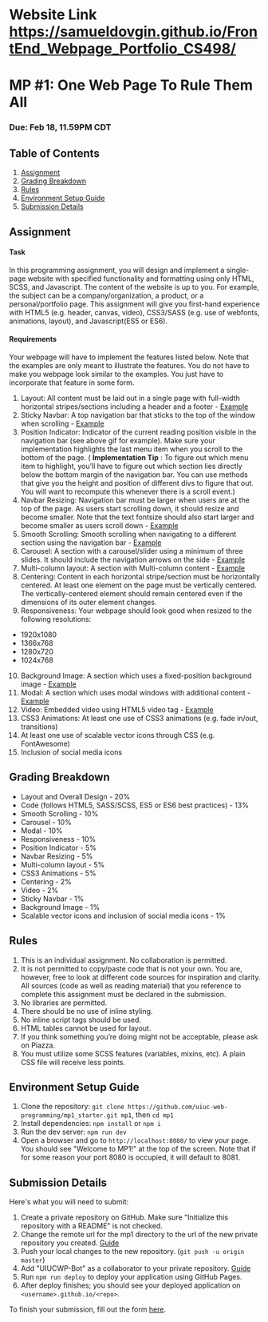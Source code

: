 # Website Link https://samueldovgin.github.io/FrontEnd_Webpage_Portfolio_CS498/

# MP #1: One Web Page To Rule Them All
### Due: Feb 18, 11.59PM CDT

## Table of Contents
1. [Assignment](#assignment)
2. [Grading Breakdown](#grading-breakdown)
3. [Rules](#rules)
4. [Environment Setup Guide](#environment-setup-guide)
5. [Submission Details](#submission-details)

## Assignment

#### Task

In this programming assignment, you will design and implement a single-page website with specified functionality and formatting using only HTML, SCSS, and Javascript. The content of the website is up to you. For example, the subject can be a company/organization, a product, or a personal/portfolio page. This assignment will give you first-hand experience with HTML5 (e.g. header, canvas, video), CSS3/SASS (e.g. use of webfonts, animations, layout), and Javascript(ES5 or ES6).

#### Requirements

Your webpage will have to implement the features listed below. Note that the examples are only meant to illustrate the features. You do not have to make you webpage look similar to the examples. You just have to incorporate that feature in some form.

1. Layout: All content must be laid out in a single page with full-width horizontal stripes/sections including a header and a footer - [Example](https://uiuc-web-programming.github.io/sp19/images/mp1/2.png)
2. Sticky Navbar: A top navigation bar that sticks to the top of the window when scrolling - [Example](https://uiuc-web-programming.github.io/sp19/images/mp1/3.gif)
3. Position Indicator: Indicator of the current reading position visible in the navigation bar (see above gif for example). Make sure your implementation highlights the last menu item when you scroll to the bottom of the page. ( __Implementation Tip__ : To figure out which menu item to highlight, you’ll have to figure out which section lies directly below the bottom margin of the navigation bar. You can use methods that give you the height and position of different divs to figure that out. You will want to recompute this whenever there is a scroll event.)
4. Navbar Resizing: Navigation bar must be larger when users are at the top of the page. As users start scrolling down, it should resize and become smaller. Note that the text fontsize should also start larger and become smaller as users scroll down - [Example](https://uiuc-web-programming.github.io/sp19/images/mp1/4.gif)
5. Smooth Scrolling: Smooth scrolling when navigating to a different section using the navigation bar - [Example](https://uiuc-web-programming.github.io/sp19/images/mp1/5.gif)
6. Carousel: A section with a carousel/slider using a minimum of three slides. It should include the navigation arrows on the side - [Example](https://uiuc-web-programming.github.io/sp19/images/mp1/6.gif)
7. Multi-column layout: A section with Multi-column content - [Example](https://uiuc-web-programming.github.io/sp19/images/mp1/8.png)
8. Centering: Content in each horizontal stripe/section must be horizontally centered. At least one element on the page must be vertically centered. The vertically-centered element should remain centered even if the dimensions of its outer element changes.
9. Responsiveness: Your webpage should look good when resized to the following resolutions:
  - 1920x1080
  - 1366x768
  - 1280x720
  - 1024x768
10. Background Image: A section which uses a fixed-position background image - [Example](https://uiuc-web-programming.github.io/sp19/images/mp1/9.gif)
11. Modal: A section which uses modal windows with additional content - [Example](https://uiuc-web-programming.github.io/sp19/images/mp1/10.gif)
12. Video: Embedded video using HTML5 video tag - [Example](https://uiuc-web-programming.github.io/sp19/images/mp1/11_2.gif)
13. CSS3 Animations: At least one use of CSS3 animations (e.g. fade in/out, transitions)
14. At least one use of scalable vector icons through CSS (e.g. FontAwesome)
15. Inclusion of social media icons

## Grading Breakdown

- Layout and Overall Design - 20%
- Code (follows HTML5, SASS/SCSS, ES5 or ES6 best practices) - 13%
- Smooth Scrolling - 10%
- Carousel - 10%
- Modal - 10%
- Responsiveness - 10%
- Position Indicator - 5%
- Navbar Resizing - 5%
- Multi-column layout - 5%
- CSS3 Animations - 5%
- Centering - 2%
- Video - 2%
- Sticky Navbar - 1%
- Background Image - 1%
- Scalable vector icons and inclusion of social media icons - 1%

## Rules
1. This is an individual assignment. No collaboration is permitted.
2. It is not permitted to copy/paste code that is not your own. You are, however, free to look at different code sources for inspiration and clarity. All sources (code as well as reading material) that you reference to complete this assignment must be declared in the submission.
3. No libraries are permitted.
4. There should be no use of inline styling.
5. No inline script tags should be used.
6. HTML tables cannot be used for layout.
7. If you think something you’re doing might not be acceptable, please ask on Piazza.
8. You must utilize some SCSS features (variables, mixins, etc). A plain CSS file will receive less points.

## Environment Setup Guide
1. Clone the repository:
`git clone https://github.com/uiuc-web-programming/mp1_starter.git mp1`, then `cd mp1`
2. Install dependencies:
`npm install` or `npm i`
3. Run the dev server:
`npm run dev`
4. Open a browser and go to `http://localhost:8080/` to view your page. You should see "Welcome to MP1!" at the top of the screen. Note that if for some reason your port 8080 is occupied, it will default to 8081.

## Submission Details
Here's what you will need to submit:

1. Create a private repository on GitHub. Make sure "Initialize this repository with a README" is not checked.
2. Change the remote url for the mp1 directory to the url of the new private repository you created. [Guide](https://help.github.com/articles/changing-a-remote-s-url/)
3. Push your local changes to the new repository. (`git push -u origin master`)
4. Add "UIUCWP-Bot" as a collaborator to your private repository. [Guide](https://help.github.com/articles/inviting-collaborators-to-a-personal-repository/)
5. Run `npm run deploy` to deploy your application using GitHub Pages.
6. After deploy finishes; you should see your deployed application on `<username>.github.io/<repo>`.

To finish your submission, fill out the form [here](https://uiucwp.typeform.com/to/n5lSFL).

